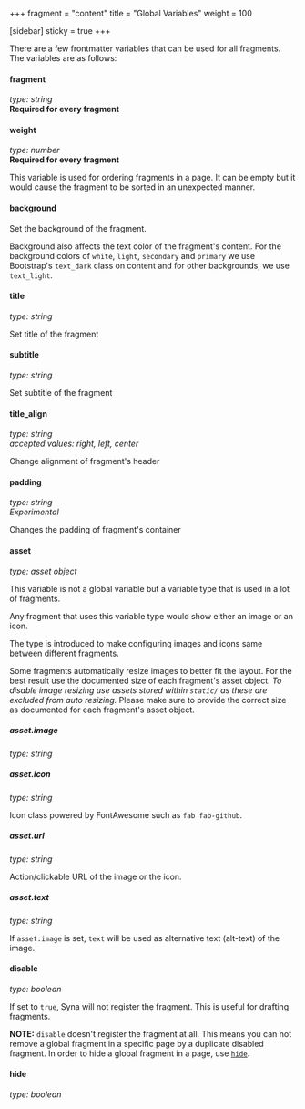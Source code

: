 +++
fragment = "content"
title = "Global Variables"
weight = 100

[sidebar]
  sticky = true
+++

There are a few frontmatter variables that can be used for all fragments. The
variables are as follows:

#### fragment
*type: string*  
**Required for every fragment**

#### weight
*type: number*  
**Required for every fragment**

This variable is used for ordering fragments in a page. It can be empty but it would cause the fragment to be sorted in an unexpected manner.

#### background
Set the background of the fragment.

Background also affects the text color of the fragment's content.
For the background colors of `white`, `light`, `secondary` and `primary` we use Bootstrap's `text_dark` class on content and for other backgrounds, we use `text_light`.


#### title
*type: string*

Set title of the fragment

#### subtitle
*type: string*

Set subtitle of the fragment

#### title_align
*type: string*  
*accepted values: right, left, center*

Change alignment of fragment's header

#### padding
*type: string*  
*Experimental* 

Changes the padding of fragment's container

#### asset
*type: asset object*

This variable is not a global variable but a variable type that is used in a lot of fragments.

Any fragment that uses this variable type would show either an image or an icon.

The type is introduced to make configuring images and icons same between different fragments.

Some fragments automatically resize images to better fit the layout. For the best result use the documented size of each fragment's asset object.
*To disable image resizing use assets stored within `static/` as these are excluded from auto resizing.*
Please make sure to provide the correct size as documented for each fragment's asset object.

##### asset.image
*type: string*

##### asset.icon
*type: string*

Icon class powered by FontAwesome such as `fab fab-github`.

##### asset.url
*type: string*

Action/clickable URL of the image or the icon.

##### asset.text
*type: string*

If `asset.image` is set, `text` will be used as alternative text (alt-text) of the image.

#### disable
*type: boolean*

If set to `true`, Syna will not register the fragment. This is useful for drafting fragments.

**NOTE:** `disable` doesn't register the fragment at all. This means you can not remove a global fragment in a specific page by a duplicate disabled fragment. In order to hide a global fragment in a page, use [`hide`](#hide).

#### hide
*type: boolean*


